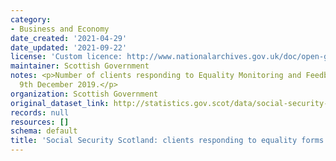 ```yaml
---
category:
- Business and Economy
date_created: '2021-04-29'
date_updated: '2021-09-22'
license: 'Custom licence: http://www.nationalarchives.gov.uk/doc/open-government-licence/version/3/'
maintainer: Scottish Government
notes: <p>Number of clients responding to Equality Monitoring and Feedback forms since
  9th December 2019.</p>
organization: Scottish Government
original_dataset_link: http://statistics.gov.scot/data/social-security-scotland-clients-responding-to-equality-forms
records: null
resources: []
schema: default
title: 'Social Security Scotland: clients responding to equality forms'
---
```

